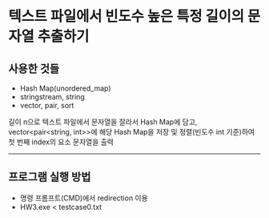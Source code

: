 # 텍스트 파일에서 빈도수 높은 특정 길이의 문자열 추출하기

## 사용한 것들

- Hash Map(unordered_map)
- stringstream, string
- vector, pair, sort

길이 n으로 텍스트 파일에서 문자열을 잘라서 Hash Map에 담고,
vector<pair<string, int>>에 해당 Hash Map을 저장 및 정렬(빈도수 int 기준)하여
첫 번째 index의 요소 문자열을 출력

---

## 프로그램 실행 방법

- 명령 프롬프트(CMD)에서 redirection 이용
- HW3.exe < testcase0.txt
